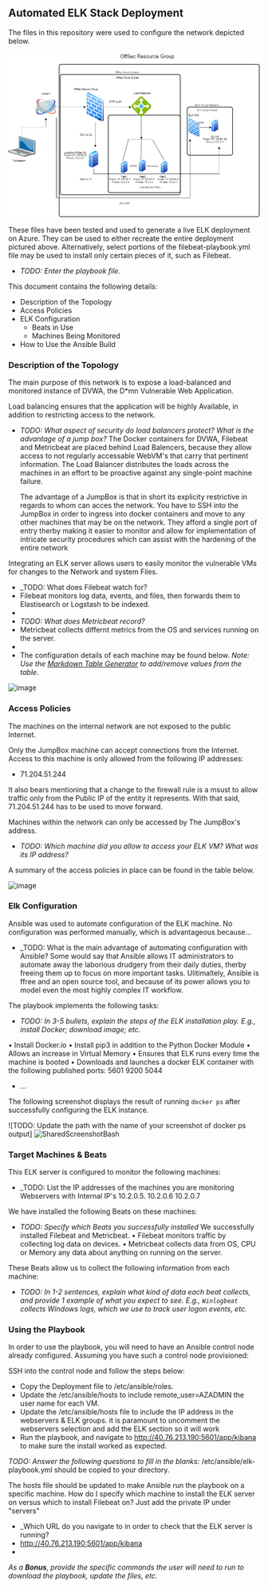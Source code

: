 ## Automated ELK Stack Deployment

The files in this repository were used to configure the network depicted below.

<img src="/DIagrams/ELKDEPLOYDiagram.jpg"/>


These files have been tested and used to generate a live ELK deployment on Azure. They can be used to either recreate the entire deployment pictured above. Alternatively, select portions of the filebeat-playbook.yml file may be used to install only certain pieces of it, such as Filebeat.

  - _TODO: Enter the playbook file._

This document contains the following details:
- Description of the Topology
- Access Policies
- ELK Configuration
  - Beats in Use
  - Machines Being Monitored
- How to Use the Ansible Build


### Description of the Topology

The main purpose of this network is to expose a load-balanced and monitored instance of DVWA, the D*mn Vulnerable Web Application.

Load balancing ensures that the application will be highly Available, in addition to restricting access to the network.
- _TODO: What aspect of security do load balancers protect? What is the advantage of a jump box?_
     The Docker containers for DVWA, Filebeat and Metricbeat are placed behind Load Balencers, because they allow access to not regularly accessable WebVM's that carry that pertinent information. The Load Balancer distributes the loads across the machines in an effort to be proactive against any single-point machine failure.
     
     The advantage of a JumpBox is that in short its explicity restrictive in regards to whom can acces the network. You have to SSH into the JumpBox in order to ingress into docker containers and move to any other machines that may be on the network. They afford a single port of entry therby making it easier to monitor and allow for implementation of intricate security procedures which can assist with the hardening of the entire network
     
     
Integrating an ELK server allows users to easily monitor the vulnerable VMs for changes to the Network and system Files.
- _TODO: What does Filebeat watch for?
- Filebeat monitors log data, events, and files, then forwards them to Elastisearch or Logstash to be indexed.
- 
- _TODO: What does Metricbeat record?_
- Metricbeat collects differnt metrics from the OS and services running on the server.
- 
- The configuration details of each machine may be found below.
_Note: Use the [Markdown Table Generator](http://www.tablesgenerator.com/markdown_tables) to add/remove values from the table_.

![image](https://user-images.githubusercontent.com/41927632/119171132-2792df00-ba32-11eb-8f99-3ef26806625f.png)



### Access Policies

The machines on the internal network are not exposed to the public Internet. 

Only the JumpBox machine can accept connections from the Internet. Access to this machine is only allowed from the following IP addresses:
- 71.204.51.244

It also bears mentioning that a change to the firewall rule is a msust to allow traffic only from the Public IP of the entity it represents. With that said, 71.204.51.244 has to be used to move forward.

Machines within the network can only be accessed by The JumpBox's address.
- _TODO: Which machine did you allow to access your ELK VM? What was its IP address?_

A summary of the access policies in place can be found in the table below.

![image](https://user-images.githubusercontent.com/41927632/119175420-cff77200-ba37-11eb-8ce0-d3fbf7295e97.png)


### Elk Configuration

Ansible was used to automate configuration of the ELK machine. No configuration was performed manually, which is advantageous because...
- _TODO: What is the main advantage of automating configuration with Ansible? Some would say that Ansible allows IT administrators to automate away the laborious drudgery from their daily duties, therby freeing them up to focus on more important tasks. Ulitimaltely, Ansible is ffree and an open source tool, and because of its power allows you to model even the most highly complex IT workflow.

The playbook implements the following tasks:
- _TODO: In 3-5 bullets, explain the steps of the ELK installation play. E.g., install Docker; download image; etc._

•	Install Docker.io
•	Install pip3 in addition to the Python Docker Module
•	Allows an increase in Virtual Memory
•	Ensures that ELK runs every time the machine is booted 
•	Downloads and launches a docker ELK container with the following published ports: 5601 9200 5044

- ...

The following screenshot displays the result of running `docker ps` after successfully configuring the ELK instance.

![TODO: Update the path with the name of your screenshot of docker ps output] 
![SharedScreenshotBash](https://user-images.githubusercontent.com/41927632/119177727-b99ee580-ba3a-11eb-9cbe-ecf2649c793a.jpg)


### Target Machines & Beats
This ELK server is configured to monitor the following machines:
- _TODO: List the IP addresses of the machines you are monitoring
  Webservers with Internal IP's 10.2.0.5. 10.2.0.6 10.2.0.7

We have installed the following Beats on these machines:
- _TODO: Specify which Beats you successfully installed_ We successfully installed Filebeat and Metricbeat.
•	Filebeat monitors traffic by collecting log data on devices.
•	Metricbeat collects data from OS, CPU or Memory any data about anything on running on the server.


These Beats allow us to collect the following information from each machine:
- _TODO: In 1-2 sentences, explain what kind of data each beat collects, and provide 1 example of what you expect to see. E.g., `Winlogbeat` collects Windows logs, which we use to track user logon events, etc._

### Using the Playbook
In order to use the playbook, you will need to have an Ansible control node already configured. Assuming you have such a control node provisioned: 

SSH into the control node and follow the steps below:
- Copy the Deployment file to /etc/ansible/roles.
- Update the /etc/ansible/hosts to include remote_user=AZADMIN the user name for each VM.
- Update the /etc/ansible/hosts file to include the IP address in the webservers & ELK groups. it is paramount to uncomment the webservers selection and add the ELK section so it will work
- Run the playbook, and navigate to http://40.76.213.190:5601/app/kibana to make sure the install worked as expected.

_TODO: Answer the following questions to fill in the blanks:_
/etc/ansible/elk-playbook.yml should be copied to your directory.

The hosts file should be updated to make Ansible run the playbook on a specific machine. How do I specify which machine to install the ELK server on versus which to install Filebeat on? Just add the private IP under "servers"
- _Which URL do you navigate to in order to check that the ELK server is running?
- http://40.76.213.190:5601/app/kibana
- 

_As a **Bonus**, provide the specific commands the user will need to run to download the playbook, update the files, etc._
